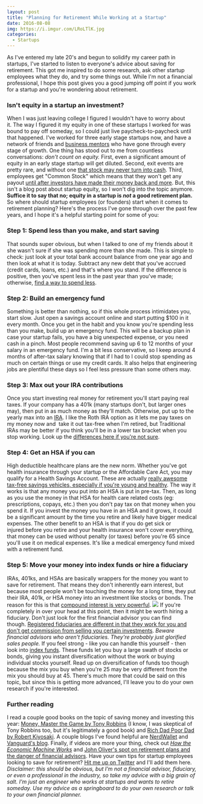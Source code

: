 ```yaml
---
layout: post
title: "Planning for Retirement While Working at a Startup"
date: 2016-08-08
img: https://i.imgur.com/LRoLTlK.jpg
categories:
  - Startups
---
```

As I've entered my late 20's and begun to solidify my career path in startups, I've started to listen to everyone's advice about saving for retirement. This got me inspired to do some research, ask other startup employees what they do, and try some things out. While I'm not a financial professional, I hope this post gives you a good jumping off point if you work for a startup and you're wondering about retirement.

### Isn't equity in a startup an investment?

When I was just leaving college I figured I wouldn't have to worry about it. The way I figured it my equity in one of these startups I worked for was bound to pay off someday, so I could just live paycheck-to-paycheck until that happened. I've worked for three early stage startups now, and have a network of friends and [business mentors](/posts/business-advisor) who have gone through every stage of growth. One thing has stood out to me from countless conversations: _don't count on equity._ First, even a significant amount of equity in an early stage startup will get diluted. Second, exit events are pretty rare, and without one [that stock may never turn into cash](https://www.quora.com/If-a-startup-doesnt-issue-an-IPO-isnt-acquired-will-an-employees-equity-ever-be-worth-anything). Third, employees get "Common Stock" which means that they won't get any payout [until after investors have made their money back and more](http://stockoptioncounsel.com/blog/negotiating-equity-what-is-the-total-preference/2014/2/13). But, this isn't a blog post about startup equity, so I won't dig into the topic anymore. **Suffice it to say that no; equity in a startup is _not_ a good retirement plan.** So where should startup employees (or founders) start when it comes to retirement planning? Here's the process I've gone through over the past few years, and I hope it's a helpful starting point for some of you:

### Step 1: Spend less than you make, and start saving

That sounds super obvious, but when I talked to one of my friends about it she wasn't sure if she was spending more than she made. This is simple to check: just look at your total bank account balance from one year ago and then look at what it is today. Subtract any new debt that you've accrued (credit cards, loans, etc.) and that's where you stand. If the difference is positive, then you've spent less in the past year than you've made; otherwise, [find a way to spend less](https://www.nerdwallet.com/blog/finance/spending-plan-regain-control-money/).

### Step 2: Build an emergency fund

Something is better than nothing, so if this whole process intimidates you, start slow. Just open a savings account online and start putting $100 in it every month. Once you get in the habit and you know you're spending less than you make, build up an emergency fund. This will be a backup plan in case your startup fails, you have a big unexpected expense, or you need cash in a pinch. Most people recommend saving up 6 to 12 months of your salary in an emergency fund. I'm a bit less conservative, so I keep around 4 months of after-tax salary knowing that if I had to I could stop spending as much on certain things or use my credit cards. It also helps that engineering jobs are plentiful these days so I feel less pressure than some others may.

### Step 3: Max out your IRA contributions

Once you start investing real money for retirement you'll start paying real taxes. If your company has a 401k (many startups don't, but larger ones may), then put in as much money as they'll match. Otherwise, put up to the yearly max into an [IRA](https://en.wikipedia.org/wiki/Individual_retirement_account). I like the Roth IRA option as it lets me pay taxes on my money now and  take it out tax-free when I'm retired, but Traditional IRAs may be better if you think you'll be in a lower tax bracket when you stop working. Look up the [differences here if you're not sure](https://investor.vanguard.com/ira/roth-vs-traditional-ira).

### Step 4: Get an HSA if you can

High deductible healthcare plans are the new norm. Whether you've got health insurance through your startup or the Affordable Care Act, you may qualify for a Health Savings Account. These are actually [really awesome tax-free savings vehicles, especially if you're young and healthy](https://www.betterment.com/resources/life/truth-about-hsas-and-retirement/). The way it works is that any money you put into an HSA is put in pre-tax. Then, as long as you use the money in that HSA for health care related costs (eg: prescriptions, copays, etc.) then you don't pay tax on that money when you spend it. If you invest the money you have in an HSA and it grows, it could be a significant amount by the time you retire and likely have bigger medical expenses. The other benefit to an HSA is that if you do get sick or injured before you retire and your health insurance won't cover everything, that money can be used without penalty (or taxes) before you're 65 since you'll use it on medical expenses. It's like a medical emergency fund mixed with a retirement fund.

### Step 5: Move your money into index funds or hire a fiduciary

IRAs, 401ks, and HSAs are basically wrappers for the money you want to save for retirement. That means they don't inherently earn interest, but because most people won't be touching the money for a long time, they put their IRA, 401k, or HSA money into an investment like stocks or bonds. The reason for this is that [compound interest is very powerful](http://moneyminiblog.com/investing/compound-interest/). ![](https://i.imgur.com/1ugIATV.jpg) If you're completely in over your head at this point, then it might be worth hiring a fiduciary. Don't just look for the first financial advisor you can find though. [Registered fiduciaries are different in that they work for you and don't get commission from selling you certain investments](http://money.usnews.com/money/blogs/the-smarter-mutual-fund-investor/2015/03/19/is-your-financial-advisor-a-fiduciary). _Beware financial advisors who aren't fiduciaries. They're probably just glorified sales people._ If you feel strong - like you can handle this yourself - then look into [index funds](http://www.investopedia.com/terms/i/indexfund.asp). These funds let you buy a large swath of stocks or bonds, giving you instant diversification without the work or buying individual stocks yourself. Read up on diversification of funds too though because the mix you buy when you're 25 may be very different from the mix you should buy at 45. There's much more that could be said on this topic, but since this is getting more advanced, I'll leave you to do your own research if you're interested.

### Further reading

I read a couple good books on the topic of saving money and investing this year: [Money, Master the Game by Tony Robbins](http://amzn.to/2aznRjE) (I know, I was skeptical of Tony Robbins too, but it's legitimately a good book) and [Rich Dad Poor Dad by Robert Kiyosaki](http://amzn.to/2aG6WBY). A couple blogs I've found helpful are [NerdWallet](https://www.nerdwallet.com/) and [Vanguard's blog](http://vanguardblog.com/). Finally, if videos are more your thing, check out _[How the Economic Machine Works](https://www.youtube.com/watch?v=PHe0bXAIuk0)_ and [John Oliver's spot on retirement plans and the danger of financial advisors](https://www.youtube.com/watch?v=gvZSpET11ZY). Have your own tips for startup employees looking to save for retirement? [Hit me up on Twitter](https://www.twitter.com/karllhughes) and I'll add them here. _Disclaimer: this should be obvious, but I'm not a financial advisor, fiduciary, or even a professional in the industry, so take my advice with a big grain of salt. I'm just an engineer who works at startups and wants to retire someday. Use my advice as a springboard to do your own research or talk to your own financial planner._
